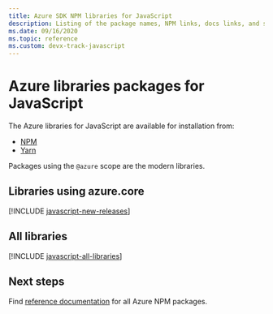 ```yaml
---
title: Azure SDK NPM libraries for JavaScript
description: Listing of the package names, NPM links, docs links, and source code links for all libraries in the Azure SDK for JavaScript.
ms.date: 09/16/2020
ms.topic: reference
ms.custom: devx-track-javascript
---
```


# Azure libraries packages for JavaScript

The Azure libraries for JavaScript are available for installation from:
* [NPM](https://www.npmjs.com/)
* [Yarn](https://yarnpkg.com/)

Packages using the `@azure` scope are the modern libraries.

## Libraries using azure.core

[!INCLUDE [javascript-new-releases](../includes/js-new.md)]

## All libraries

[!INCLUDE [javascript-all-libraries](../includes/js-all.md)]

## Next steps

Find [reference documentation](https://docs.microsoft.com/javascript/api/overview/azure/?view=azure-node-latest) for all Azure NPM packages.